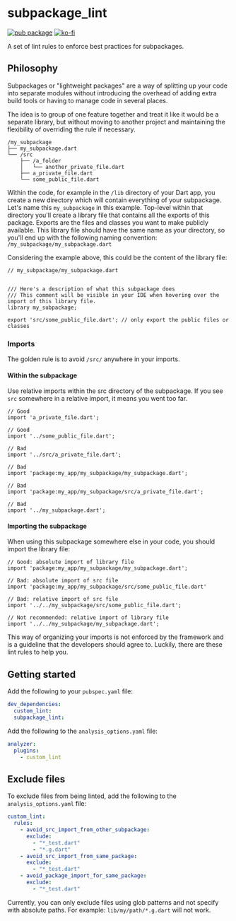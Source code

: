 # subpackage_lint

[![pub package](https://img.shields.io/pub/v/subpackage_lint.svg)](https://pub.dev/packages/subpackage_lint)
[![ko-fi](https://ko-fi.com/img/githubbutton_sm.svg)](https://ko-fi.com/K3K3NJK6V)

A set of lint rules to enforce best practices for subpackages.

## Philosophy

Subpackages or "lightweight packages" are a way of splitting up your code into separate modules without introducing the overhead of adding extra build tools or having to manage code in several places.

The idea is to group of one feature together and treat it like it would be a separate library, but without moving to another project and maintaining the flexibility of overriding the rule if necessary.

```
/my_subpackage
├── my_subpackage.dart
└── /src
    ├── /a_folder
    │   └── another_private_file.dart
    ├── a_private_file.dart
    └── some_public_file.dart
```

Within the code, for example in the `/lib` directory of your Dart app, you create a new directory which will contain everything of your subpackage.
Let's name this `my_subpackage` in this example.
Top-level within that directory you'll create a library file that contains all the exports of this package.
Exports are the files and classes you want to make publicly available.
This library file should have the same name as your directory, so you'll end up with the following naming convention: `/my_subpackage/my_subpackage.dart`

Considering the example above, this could be the content of the library file:

```
// my_subpackage/my_subpackage.dart


/// Here's a description of what this subpackage does
/// This comment will be visible in your IDE when hovering over the import of this library file.
library my_subpackage;

export 'src/some_public_file.dart'; // only export the public files or classes
```

### Imports

The golden rule is to avoid `/src/` anywhere in your imports.

#### Within the subpackage

Use relative imports within the src directory of the subpackage. If you see `src` somewhere in a relative import, it means you went too far.

```
// Good
import 'a_private_file.dart';

// Good
import '../some_public_file.dart';

// Bad
import '../src/a_private_file.dart';

// Bad
import 'package:my_app/my_subpackage/my_subpackage.dart';

// Bad
import 'package:my_app/my_subpackage/src/a_private_file.dart';

// Bad
import '../my_subpackage.dart';
```

#### Importing the subpackage

When using this subpackage somewhere else in your code, you should import the library file:

```
// Good: absolute import of library file
import 'package:my_app/my_subpackage/my_subpackage.dart';

// Bad: absolute import of src file
import 'package:my_app/my_subpackage/src/some_public_file.dart'

// Bad: relative import of src file
import '../../my_subpackage/src/some_public_file.dart';

// Not recommended: relative import of library file
import '../../my_subpackage/my_subpackage.dart';
```

This way of organizing your imports is not enforced by the framework and is a guideline that the developers should agree to. Luckily, there are these lint rules to help you.

## Getting started

Add the following to your `pubspec.yaml` file:

```yaml
dev_dependencies:
  custom_lint:
  subpackage_lint:
```

Add the following to the `analysis_options.yaml` file:

```yaml
analyzer:
  plugins:
    - custom_lint
```

## Exclude files

To exclude files from being linted, add the following to the `analysis_options.yaml` file:

```yaml
custom_lint:
  rules:
    - avoid_src_import_from_other_subpackage:
      exclude:
        - "*_test.dart"
        - "*.g.dart"
    - avoid_src_import_from_same_package:
      exclude:
        - "*_test.dart"
    - avoid_package_import_for_same_package:
      exclude:
        - "*_test.dart"
```

Currently, you can only exclude files using glob patterns and not specify with absolute paths.
For example: `lib/my/path/*.g.dart` will not work.
